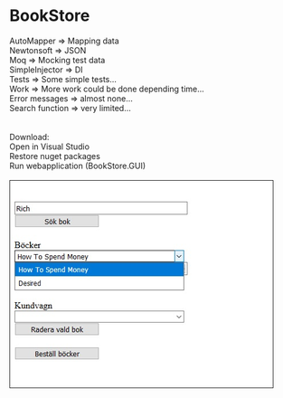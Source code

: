 # BookStore

AutoMapper => Mapping data<br>
Newtonsoft => JSON<br>
Moq => Mocking test data<br>
SimpleInjector => DI<br>
Tests => Some simple tests...<br>
Work => More work could be done depending time...<br>
Error messages => almost none...<br>
Search function => very limited...<br>
<br><br>
Download:<br>
Open in Visual Studio<br>
Restore nuget packages<br>
Run webapplication (BookStore.GUI)<br>
<br>
<img src="https://raw.githubusercontent.com/davidulvmoen/BookStore/master/app.jpg" border="1">
